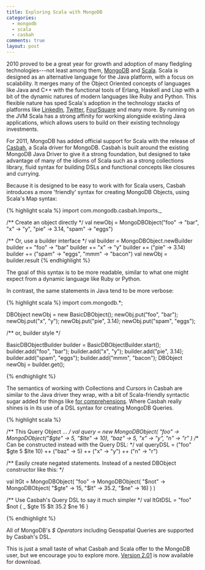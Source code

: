 ```yaml
---
title: Exploring Scala with MongoDB
categories:
  - mongodb 
  - scala 
  - casbah
comments: true
layout: post
---
```


2010 proved to be a great year for growth and adoption of many fledgling technologies---not least among them, [MongoDB](http://mongodb.org/ "MongoDB") and [Scala](http://scala-lang.org).  Scala is designed as an alternative language for the Java platform, with a focus on scalability. It merges many of the Object Oriented concepts of languages like Java and C++ with the functional tools of Erlang, Haskell and Lisp with a bit of the dynamic natures of modern languages like Ruby and Python.  This flexible nature has sped Scala's adoption in the technology stacks of platforms like [LinkedIn](http://www.scala-lang.org/node/7806), [Twitter](http://www.artima.com/scalazine/articles/twitter_on_scala.html), [FourSquare](http://www.10gen.com/video/misc/foursquare) and many more.  By running on the JVM Scala has a strong affinity for working alongside existing Java applications, which allows users to build on their existing technology investments.

For 2011, MongoDB has added official support for Scala with the release of [Casbah](http://api.mongodb.org/scala/casbah/latest/), a Scala driver for MongoDB.  Casbah is built around the existing MongoDB Java Driver to give it a strong foundation, but designed to take advantage of many of the idioms of Scala such as a strong collections library, fluid syntax for building DSLs and functional concepts like closures and currying.   

Because it is designed to be easy to work with for Scala users, Casbah introduces a more 'friendly' syntax for creating MongoDB Objects, using Scala's Map syntax:


{% highlight scala %} 
import com.mongodb.casbah.Imports._

/** Create an object directly */
val newObj = MongoDBObject("foo" -> "bar",
                           "x" -> "y",
                           "pie" -> 3.14,
                           "spam" -> "eggs")

/** Or, use a builder interface */
val builder = MongoDBObject.newBuilder
builder += "foo" -> "bar"
builder += "x" -> "y"
builder += ("pie" -> 3.14)
builder += ("spam" -> "eggs", "mmm" -> "bacon")
val newObj = builder.result
{% endhighlight %}

The goal of this syntax is to be more readable, similar to what one might expect from a dynamic language like Ruby or Python.  

<!--more-->

In contrast, the same statements in Java tend to be more verbose:

{% highlight scala %}
import com.mongodb.*;

DBObject newObj = new BasicDBObject();
newObj.put("foo", "bar");
newObj.put("x", "y");
newObj.put("pie", 3.14);
newObj.put("spam", "eggs");

/** or, builder style */

BasicDBObjectBuilder builder = BasicDBObjectBuilder.start();
builder.add("foo", "bar");
builder.add("x", "y");
builder.add("pie", 3.14);
builder.add("spam", "eggs");
builder.add("mmm", "bacon");
DBObject newObj = builder.get();

{% endhighlight %}

The semantics of working with Collections and Cursors in Casbah are similar to the Java driver they wrap, with a bit of Scala-friendly syntactic sugar added for things like [for comprehensions](http://www.scala-lang.org/node/111).  Where Casbah really shines is in its use of a DSL syntax for creating MongoDB Queries. 

{% highlight scala %}

/** This Query Object ... */
val query = new MongoDBObject(
                "foo" -> MongoDObject("$gte" -> 5, "$lte" -> 10),
                "baz" -> 5,
                "x" -> "y",
                "n" -> "r"
            )
/** Can be constructed instead with the Query DSL: */
val queryDSL = ("foo" $gte 5 $lte 10) ++ ("baz" -> 5) ++ ("x" -> "y") ++ ("n" -> "r")

/** Easily create negated statements. 
    Instead of a nested DBObject constructor like this: */

val ltGt = MongoDBObject(
            "foo" -> MongoDBObject(
                "$not" -> MongoDBObject(
                    "$gte" -> 15, 
                    "$lt" -> 35.2, 
                    "$ne" -> 16)
                )
            )

/** Use Casbah's Query DSL to say it much simpler */
val ltGtDSL = "foo" $not { _ $gte 15 $lt 35.2 $ne 16 }

{% endhighlight %}

All of MongoDB's *$ Operators* including Geospatial Queries are supported by Casbah's DSL. 

This is just a small taste of what Casbah and Scala offer to the MongoDB user, but we encourage you to explore more.  [Version 2.01](http://api.mongodb.org/scala/casbah/latest/setting_up.html) is now available for download.

